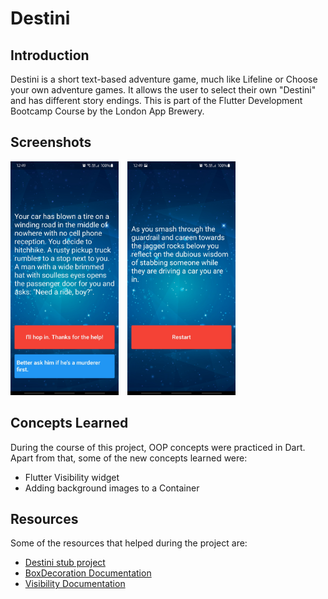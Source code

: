 # Destini

## Introduction
Destini is a short text-based adventure game, much like Lifeline or Choose your own adventure games. It allows the user to select their own "Destini" and has different story endings. This is part of the Flutter Development Bootcamp Course by the London App Brewery.  

## Screenshots
<p><img src="https://raw.githubusercontent.com/Pranavc22/destini/main/screenshots/Screenshot_20210530-124931.jpg" alt="Story begins" width="173" height="374"/>&emsp;<img src="https://raw.githubusercontent.com/Pranavc22/destini/main/screenshots/Screenshot_20210530-124942.jpg" alt="Story ends" width="173" height="374"/>
</p>

## Concepts Learned
During the course of this project, OOP concepts were practiced in Dart. Apart from that, some of the new concepts learned were:  
- Flutter Visibility widget
- Adding background images to a Container

## Resources
Some of the resources that helped during the project are: 
- [Destini stub project](https://github.com/londonappbrewery/destini-challenge-starting)
- [BoxDecoration Documentation](https://api.flutter.dev/flutter/painting/BoxDecoration-class.html)
- [Visibility Documentation](https://api.flutter.dev/flutter/widgets/Visibility-class.html)